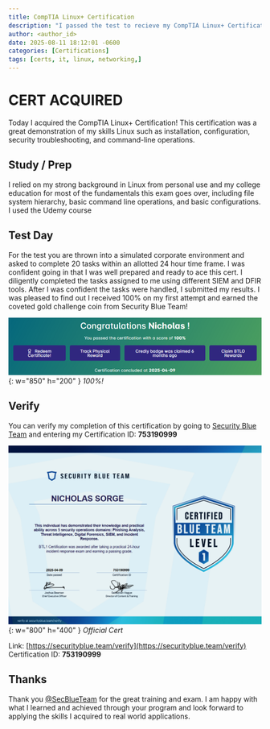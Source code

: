 ```yaml
---
title: CompTIA Linux+ Certification
description: "I passed the test to recieve my CompTIA Linux+ Certification."
author: <author_id>
date: 2025-08-11 18:12:01 -0600
categories: [Certifications]
tags: [certs, it, linux, networking,]
---
```


# CERT ACQUIRED

Today I acquired the CompTIA Linux+ Certification! This certification was a great demonstration of my skills Linux such as installation, configuration, security troubleshooting, and command-line operations.

## Study / Prep

I relied on my strong background in Linux from personal use and my college education for most of the fundamentals this exam goes over, including file system hierarchy, basic command line operations, and basic configurations. I used the Udemy course

## Test Day

For the test you are thrown into a simulated corporate environment and asked to complete 20 tasks within an allotted 24 hour time frame. I was confident going in that I was well prepared and ready to ace this cert. I diligently completed the tasks assigned to me using different SIEM and DFIR tools. After I was confident the tasks were handled, I submitted my results. I was pleased to find out I received 100% on my first attempt and earned the coveted gold challenge coin from Security Blue Team!

![Desktop View](assets/img/content/sbt/btl1_100.PNG){: w="850" h="200" }
*100%!*

## Verify

You can verify my completion of this certification by going to [Security Blue Team](https://securityblue.team/verify) and entering my Certification ID: **753190999**

![Desktop View](assets/img/content/sbt/btl1_cert.PNG){: w="800" h="400" }
*Official Cert*

Link: [https://securityblue.team/verify](https://securityblue.team/verify)  
Certification ID: **753190999**

## Thanks

Thank you [@SecBlueTeam](https://x.com/SecBlueTeam) for the great training and exam. I am happy with what I learned and achieved through your program and look forward to applying the skills I acquired to real world applications.
